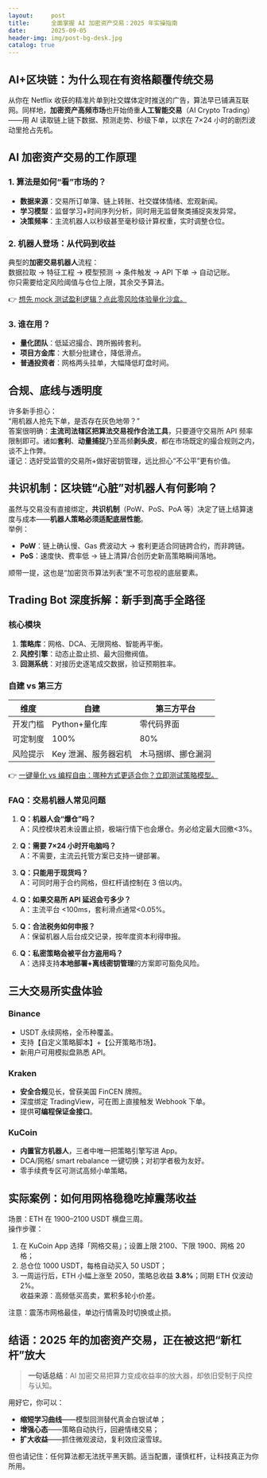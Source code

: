 ```yaml
---
layout:     post
title:      全面掌握 AI 加密资产交易：2025 年实操指南
date:       2025-09-05
header-img: img/post-bg-desk.jpg
catalog: true
---
```


## AI+区块链：为什么现在有资格颠覆传统交易

从你在 Netflix 收获的精准片单到社交媒体定时推送的广告，算法早已铺满互联网。同样地，**加密资产高频市场**也开始倚重**人工智能交易**（AI Crypto Trading）——用 AI 读取链上链下数据、预测走势、秒级下单，以求在 7×24 小时的剧烈波动里抢占先机。

## AI 加密资产交易的工作原理

### 1. 算法是如何“看”市场的？
- **数据来源**：交易所订单簿、链上转账、社交媒体情绪、宏观新闻。
- **学习模型**：监督学习+时间序列分析，同时用无监督聚类捕捉突发异常。
- **决策频率**：主流机器人以秒级甚至毫秒级计算权重，实时调整仓位。

### 2. 机器人登场：从代码到收益
典型的**加密交易机器人**流程：  
数据拉取 → 特征工程 → 模型预测 → 条件触发 → API 下单 → 自动记账。  
你只需要给定风险阈值与仓位上限，其余交予算法。

👉 [想先 mock 测试盈利逻辑？点此零风险体验量化沙盒。](https://okxdog.com/)

### 3. 谁在用？
- **量化团队**：低延迟撮合、跨所搬砖套利。
- **项目方金库**：大额分批建仓，降低滑点。
- **普通投资者**：网格两头挂单，大幅降低盯盘时间。

## 合规、底线与透明度

许多新手担心：  
“用机器人抢先下单，是否存在灰色地带？”  
答案很明确：**主流司法辖区把算法交易视作合法工具**，只要遵守交易所 API 频率限制即可。诸如**套利**、**动量捕捉**乃至高频**剥头皮**，都在市场既定的撮合规则之内，谈不上作弊。  
谨记：选好受监管的交易所+做好密钥管理，远比担心“不公平”更有价值。

## 共识机制：区块链“心脏”对机器人有何影响？

虽然与交易没有直接绑定，**共识机制**（PoW、PoS、PoA 等）决定了链上结算速度与成本——**机器人策略必须适配底层性能**。  
举例：
- **PoW**：链上确认慢、Gas 费波动大 → 套利更适合同链跨合约，而非跨链。
- **PoS**：速度快、费率低 → 链上清算/合创历史新高策略瞬间落地。

顺带一提，这也是“加密货币算法列表”里不可忽视的底层要素。

## Trading Bot 深度拆解：新手到高手全路径

### 核心模块
1. **策略库**：网格、DCA、无限网格、智能再平衡。
2. **风控引擎**：动态止盈止损、最大回撤阀值。
3. **回测系统**：对接历史逐笔成交数据，验证预期胜率。

### **自建** vs **第三方**  
| 维度 | 自建 | 第三方平台 |
|---|---|---|
| 开发门槛 | Python+量化库 | 零代码界面 |
| 可定制度 | 100% | 80% |
| 风险提示 | Key 泄漏、服务器宕机 | 木马捆绑、挪仓漏洞 |

👉 [一键量化 vs 编程自由：哪种方式更适合你？立即测试策略模型。](https://okxdog.com/)

### FAQ：交易机器人常见问题

1. **Q：机器人会“爆仓”吗？**  
   A：风控模块若未设置止损，极端行情下也会爆仓。务必给定最大回撤<3%。

2. **Q：需要 7×24 小时开电脑吗？**  
   A：不需要，主流云托管方案已支持一键部署。

3. **Q：只能用于现货吗？**  
   A：可同时用于合约网格，但杠杆请控制在 3 倍以内。

4. **Q：如果交易所 API 延迟会亏多少？**  
   A：主流平台 <100ms，套利滑点通常<0.05%。

5. **Q：合法税务如何申报？**  
   A：保留机器人后台成交记录，按年度资本利得申报。

6. **Q：私密策略会被平台方盗用吗？**  
   A：选择支持**本地部署+离线密钥管理**的方案即可豁免风险。

## 三大交易所实盘体验

### Binance  
- USDT 永续网格，全币种覆盖。  
- 支持【自定义策略脚本】+【公开策略市场】。  
- 新用户可用模拟盘熟悉 API。

### Kraken  
- **安全合规**见长，曾获美国 FinCEN 牌照。  
- 深度绑定 TradingView，可在图上直接触发 Webhook 下单。  
- 提供**可编程保证金接口**。

### KuCoin  
- **内置官方机器人**，三者中唯一把策略引擎写进 App。  
- DCA/网格/ smart rebalance 一键切换；对初学者极为友好。  
- 零手续费专区可测试高频小单策略。

## 实际案例：如何用网格稳稳吃掉震荡收益

场景：ETH 在 1900–2100 USDT 横盘三周。  
操作步骤：  
1. 在 KuCoin App 选择「网格交易」；设置上限 2100、下限 1900、网格 20 格；  
2. 总仓位 1000 USDT，每格自动买入 50 USDT；  
3. 一周运行后，ETH 小幅上涨至 2050，策略总收益 **3.8%**；同期 ETH 仅波动 2%。  
收益来源：高频低买高卖，累积多轮小价差。

注意：震荡市网格最佳，单边行情需及时切换或止损。

## 结语：2025 年的加密资产交易，正在被这把“新杠杆”放大

> **一句话总结**：AI 加密交易把算力变成收益率的放大器，却依旧受制于风控与认知。  

用好它，你可以：  
- **缩短学习曲线**——模型回测替代真金白银试单；  
- **增强心态**——策略自动执行，回避情绪交易；  
- **扩大收益**——抓住微观波动，复利效应滚雪球。  

但也请记住：任何算法都无法抚平黑天鹅。适当配置，谨慎杠杆，让科技真正为你所用。